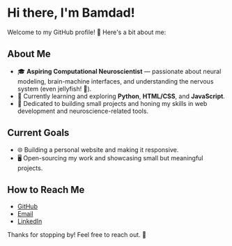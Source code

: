 # Hi there, I'm Bamdad!  

Welcome to my GitHub profile! 🚀 Here's a bit about me:  

## About Me  
- 🎓 **Aspiring Computational Neuroscientist** — passionate about neural modeling, brain-machine interfaces, and understanding the nervous system (even jellyfish! 🪼).  
- 🧠 Currently learning and exploring **Python**, **HTML/CSS**, and **JavaScript**.  
- 🌱 Dedicated to building small projects and honing my skills in web development and neuroscience-related tools.  

## Current Goals  
- 🌐 Building a personal website and making it responsive.    
- 🖥️ Open-sourcing my work and showcasing small but meaningful projects.  

## How to Reach Me  
- [GitHub](https://github.com/bamdad-kr)  
- [Email](mailto:fz.krypton@gmail.com)  
- [LinkedIn](www.linkedin.com/in/bamdad-keshtkar)

Thanks for stopping by! Feel free to reach out. 🌟  
